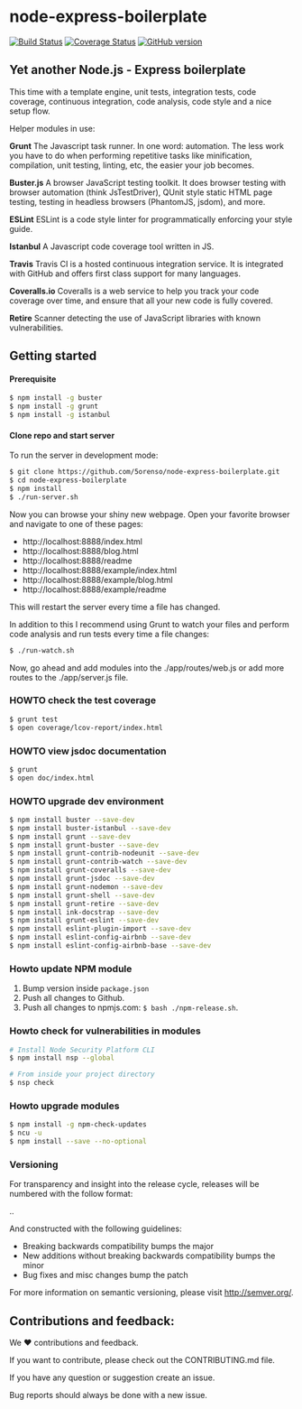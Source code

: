 # node-express-boilerplate
[![Build Status](https://travis-ci.org/5orenso/node-express-boilerplate.svg?branch=master)](https://travis-ci.org/5orenso/node-express-boilerplate)
[![Coverage Status](https://coveralls.io/repos/5orenso/node-express-boilerplate/badge.svg)](https://coveralls.io/r/5orenso/node-express-boilerplate)
[![GitHub version](https://badge.fury.io/gh/5orenso%2Fnode-express-boilerplate.svg)](https://badge.fury.io/gh/5orenso%2Fnode-express-boilerplate)

## Yet another Node.js - Express boilerplate

This time with a template engine, unit tests, integration tests, code coverage, continuous integration, code analysis, code style and a nice setup flow.

Helper modules in use:

__Grunt__
The Javascript task runner. In one word: automation. The less work you have to do when performing repetitive tasks like minification, compilation, unit testing, linting, etc, the easier your job becomes.

__Buster.js__
A browser JavaScript testing toolkit. It does browser testing with browser automation (think JsTestDriver), QUnit style static HTML page testing, testing in headless browsers (PhantomJS, jsdom), and more.

__ESLint__
ESLint is a code style linter for programmatically enforcing your style guide.

__Istanbul__
A Javascript code coverage tool written in JS.

__Travis__
Travis CI is a hosted continuous integration service. It is integrated with GitHub and offers first class support for many languages.

__Coveralls.io__
Coveralls is a web service to help you track your code coverage over time, and ensure that all your new code is fully covered.

__Retire__
Scanner detecting the use of JavaScript libraries with known vulnerabilities.

## Getting started

#### Prerequisite

```bash
$ npm install -g buster
$ npm install -g grunt
$ npm install -g istanbul
```

#### Clone repo and start server

To run the server in development mode:
```bash
$ git clone https://github.com/5orenso/node-express-boilerplate.git
$ cd node-express-boilerplate
$ npm install
$ ./run-server.sh
```

Now you can browse your shiny new webpage. Open your favorite browser and navigate to one of these pages:

- http://localhost:8888/index.html
- http://localhost:8888/blog.html
- http://localhost:8888/readme
- http://localhost:8888/example/index.html
- http://localhost:8888/example/blog.html
- http://localhost:8888/example/readme

This will restart the server every time a file has changed.

In addition to this I recommend using Grunt to watch your files and perform code analysis and run tests every time a file changes:
```bash
$ ./run-watch.sh
```

Now, go ahead and add modules into the ./app/routes/web.js or add more routes to the ./app/server.js file.

### HOWTO check the test coverage
```bash
$ grunt test
$ open coverage/lcov-report/index.html
```

### HOWTO view jsdoc documentation
```bash
$ grunt
$ open doc/index.html
```

### HOWTO upgrade dev environment
```bash
$ npm install buster --save-dev
$ npm install buster-istanbul --save-dev
$ npm install grunt --save-dev
$ npm install grunt-buster --save-dev
$ npm install grunt-contrib-nodeunit --save-dev
$ npm install grunt-contrib-watch --save-dev
$ npm install grunt-coveralls --save-dev
$ npm install grunt-jsdoc --save-dev
$ npm install grunt-nodemon --save-dev
$ npm install grunt-shell --save-dev
$ npm install grunt-retire --save-dev
$ npm install ink-docstrap --save-dev
$ npm install grunt-eslint --save-dev
$ npm install eslint-plugin-import --save-dev
$ npm install eslint-config-airbnb --save-dev
$ npm install eslint-config-airbnb-base --save-dev
```

### Howto update NPM module

1. Bump version inside `package.json`
2. Push all changes to Github.
3. Push all changes to npmjs.com: `$ bash ./npm-release.sh`.

### Howto check for vulnerabilities in modules
```bash
# Install Node Security Platform CLI
$ npm install nsp --global  

# From inside your project directory
$ nsp check  
```

### Howto upgrade modules
```bash
$ npm install -g npm-check-updates
$ ncu -u
$ npm install --save --no-optional
```

### Versioning
For transparency and insight into the release cycle, releases will be
numbered with the follow format:

<major>.<minor>.<patch>

And constructed with the following guidelines:

* Breaking backwards compatibility bumps the major
* New additions without breaking backwards compatibility bumps the minor
* Bug fixes and misc changes bump the patch

For more information on semantic versioning, please visit http://semver.org/.


## Contributions and feedback:

We ❤️ contributions and feedback.

If you want to contribute, please check out the CONTRIBUTING.md file.

If you have any question or suggestion create an issue.

Bug reports should always be done with a new issue.
